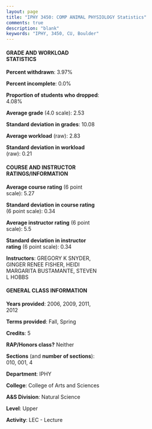 ```yaml
---
layout: page
title: "IPHY 3450: COMP ANIMAL PHYSIOLOGY Statistics"
comments: true
description: "blank"
keywords: "IPHY, 3450, CU, Boulder"
--- 
```

<head>
<script src="https://ajax.googleapis.com/ajax/libs/jquery/2.1.3/jquery.min.js"></script>
<script src="https://dl.dropboxusercontent.com/s/pc42nxpaw1ea4o9/highcharts.js?dl=0"></script>
<!-- <script src="../assets/js/highcharts.js"></script> -->
<style type="text/css">@font-face {
	font-family: "Bebas Neue";
	src: url(https://www.filehosting.org/file/details/544349/BebasNeue%20Regular.otf) format("opentype");
	}
	h1.Bebas { 
		font-family: "Bebas Neue", Verdana, Tahoma;
	}
</style>
</head>
<body>
	<div id="container" style="float: right; width: 45%; height: 88%; margin-left: 2.5%; margin-right: 2.5%;"></div>
	<script language="JavaScript">
		$(document).ready(function() {
		var chart = {type: 'column'};
		var title = {text: 'Grade Distribution'};
		var xAxis = {categories: ['A','B','C','D','F'],crosshair: true};
		var yAxis = {min: 0,title: {text: 'Percentage'}};
		var tooltip = {headerFormat: '<center><b><span style="font-size:20px">{point.key}</span></b></center>',
		               pointFormat: '<td style="padding:0"><b>{point.y:.1f}%</b></td>',
		               footerFormat: '</table>',shared: true,useHTML: true};
		var plotOptions = {column: {pointPadding: 0.0,borderWidth: 0}};  
		var credits = {enabled: false};var series= [{name: 'Percent',data: [18.09,34.04,38.3,6.38,3.19,]}];
		var json = {};
		json.chart = chart;
		json.title = title;
		json.tooltip = tooltip;
		json.xAxis = xAxis;
		json.yAxis = yAxis;  
		json.series = series;
		json.plotOptions = plotOptions;  
		json.credits = credits;
		$('#container').highcharts(json);
	});
	</script>
</body>
			   
#### GRADE AND WORKLOAD STATISTICS

**Percent withdrawn**: 3.97%

**Percent incomplete**: 0.0%

**Proportion of students who dropped**: 4.08%

**Average grade** (4.0 scale): 2.53

**Standard deviation in grades**: 10.08

**Average workload** (raw): 2.83

**Standard deviation in workload** (raw): 0.21

#### COURSE AND INSTRUCTOR RATINGS/INFORMATION

**Average course rating** (6 point scale): 5.27

**Standard deviation in course rating** (6 point scale): 0.34

**Average instructor rating** (6 point scale): 5.5

**Standard deviation in instructor rating** (6 point scale): 0.34

**Instructors**: GREGORY K SNYDER, GINGER RENEE FISHER, HEIDI MARGARITA BUSTAMANTE, STEVEN L HOBBS

#### GENERAL CLASS INFORMATION

**Years provided**: 2006, 2009, 2011, 2012

**Terms provided**: Fall, Spring

**Credits**: 5

**RAP/Honors class?** Neither

**Sections** (and **number of sections**): 010, 001, 4

**Department**: IPHY

**College**: College of Arts and Sciences

**A&S Division**: Natural Science

**Level**: Upper

**Activity**: LEC - Lecture